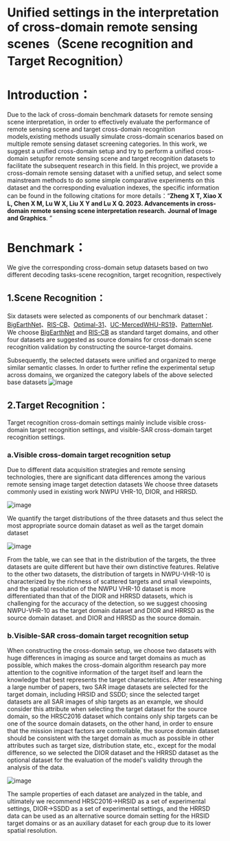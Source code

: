 # Unified settings in the interpretation of cross-domain remote sensing scenes（Scene recognition and Target Recognition）
# Introduction：
  Due to the lack of cross-domain benchmark datasets for remote sensing scene interpretation, in order to effectively evaluate the performance of remote sensing scene and target cross-domain recognition 	
models,existing methods usually simulate cross-domain scenarios based on multiple remote sensing dataset screening categories. 
  In this work, we suggest a unified cross-domain setup and try to perform a unified cross-domain setupfor remote sensing scene and target recognition datasets to facilitate the subsequent research in this field. 
In this project, we provide a cross-domain remote sensing dataset with a unified setup, and 
select some mainstream methods to do some simple comparative experiments on this dataset and the corresponding evaluation indexes, the specific information can be found in the following citations for more 
details：“**Zheng X T, Xiao X L, Chen X M, Lu W X, Liu X Y and Lu X Q. 2023. Advancements in cross-domain remote sensing scene interpretation research.** **Journal of Image and Graphics**. ”
# Benchmark：
  We give the corresponding cross-domain setup datasets based on two different decoding tasks-scene recognition, target recognition, respectively
  
  ## 1.Scene Recognition：
  Six datasets were selected as components of our benchmark dataset：[BigEarthNet](http://bigearth.net/)、[RIS-CB](https://github.com/lehaifeng/RSI-CB)、[Optimal-31](http://crabwq.github.io/)、[UC-Merced](http://weegee.vision.ucmerced.edu/datasets/landuse.html)[WHU-RS19](http://captain.whu.edu.cn/datasets/WHU-RS19.zip)、[PatternNet](https://sites.google.com/view/zhouwx/dataset). We choose [BigEarthNet](http://bigearth.net/) and [RIS-CB](https://github.com/lehaifeng/RSI-CB) as standard target domains, and other four datasets are suggested as source domains for cross-domain scene recognition validation by constructing the source-target domains.
   
Subsequently, the selected datasets were unified and organized to merge similar semantic classes. In order to further refine the experimental setup across domains, we organized the category labels of the above selected base datasets
![image](https://github.com/Xiaoxl52/Interpretation-of-cross-domain-remote-sensing-scenes/assets/149050649/5babe8be-e5eb-4c7d-aa67-492eb738196b)
 ## 2.Target Recognition：
  Target recognition cross-domain settings mainly include visible cross-domain target recognition settings, and visible-SAR cross-domain target recognition settings.
  ### a.Visible cross-domain target recognition setup
   Due to different data acquisition strategies and remote sensing technologies, there are significant data differences among the various remote sensing image target detection datasets We choose three datasets commonly used in existing work NWPU VHR-10, DIOR, and HRRSD.
 
  ![image](https://github.com/Xiaoxl52/Interpretation-of-cross-domain-remote-sensing-scenes/assets/149050649/276370da-2737-4e0f-a75a-abbe281cdc38)
  
  We quantify the target distributions of the three datasets and thus select the most appropriate source domain dataset as well as the target domain dataset
  
  ![image](https://github.com/Xiaoxl52/Interpretation-of-cross-domain-remote-sensing-scenes/assets/149050649/3f59568d-ff35-4e86-94ab-e8fd4a01660a)

  From the table, we can see that in the distribution of the targets, the three datasets are quite different but have their own distinctive features. Relative to the other two datasets, the distribution of targets in NWPU-VHR-10 is characterized by the richness of scattered targets and small viewpoints, and the spatial resolution of the NWPU VHR-10   dataset is more differentiated than that of the DIOR and HRRSD datasets, which is challenging for the accuracy of the detection, so we suggest choosing NWPU-VHR-10 as the target domain dataset and DIOR and HRRSD as the source domain dataset. and DIOR and HRRSD as the source domain.
  
  ### b.Visible-SAR cross-domain target recognition setup
   When constructing the cross-domain setup, we choose two datasets with huge differences in imaging as source and target domains as much as possible, which makes the cross-domain algorithm research pay more attention to the cognitive information of the target itself and learn the knowledge that best represents the target characteristics. After 
 researching a large number of papers, two SAR image datasets are selected for the target domain, including HRSID and SSDD; since the selected target datasets are all SAR images of ship targets as an example, we should consider this attribute when selecting the target dataset for the source domain, so the HRSC2016 dataset which contains only ship 
 targets can be one of the source domain datasets, on the other hand, in order to ensure that the mission impact factors are controllable, the source domain dataset should be consistent with the target domain as much as possible in other attributes such as target size, distribution state, etc., except for the modal difference, so we selected the DIOR 
 dataset and the HRRSD dataset as the optional dataset for the evaluation of the model's validity through the analysis of the data.
  
  ![image](https://github.com/Xiaoxl52/Interpretation-of-cross-domain-remote-sensing-scenes/assets/149050649/cb4bd296-0a10-49ac-89d3-4e3fc19b1467)

   The sample properties of each dataset are analyzed in the table, and ultimately we recommend HRSC2016→HRSID as a set of experimental settings, DIOR→SSDD as a set of experimental settings, and the HRRSD data can be used as an alternative source domain setting for the HRSID target domains or as an auxiliary dataset for each group due to its lower spatial resolution.

  
    

  
